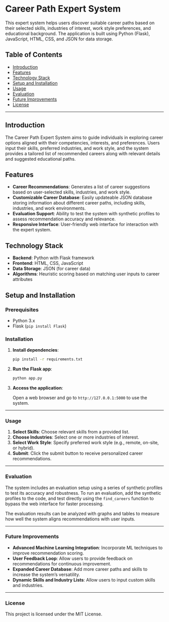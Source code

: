 # Career Path Expert System

This expert system helps users discover suitable career paths based on their selected skills, industries of interest,
work style preferences, and educational background. The application is built using Python (Flask), JavaScript, HTML,
CSS, and JSON for data storage.

## Table of Contents

- [Introduction](#introduction)
- [Features](#features)
- [Technology Stack](#technology-stack)
- [Setup and Installation](#setup-and-installation)
- [Usage](#usage)
- [Evaluation](#evaluation)
- [Future Improvements](#future-improvements)
- [License](#license)

---

## Introduction

The Career Path Expert System aims to guide individuals in exploring career options aligned with their competencies,
interests, and preferences. Users input their skills, preferred industries, and work style, and the system provides a
tailored list of recommended careers along with relevant details and suggested educational paths.

## Features

- **Career Recommendations**: Generates a list of career suggestions based on user-selected skills, industries, and work
  style.
- **Customizable Career Database**: Easily updateable JSON database storing information about different career paths,
  including skills, industries, and work environments.
- **Evaluation Support**: Ability to test the system with synthetic profiles to assess recommendation accuracy and
  relevance.
- **Responsive Interface**: User-friendly web interface for interaction with the expert system.

## Technology Stack

- **Backend**: Python with Flask framework
- **Frontend**: HTML, CSS, JavaScript
- **Data Storage**: JSON (for career data)
- **Algorithms**: Heuristic scoring based on matching user inputs to career attributes

## Setup and Installation

### Prerequisites

- Python 3.x
- Flask (`pip install Flask`)

### Installation

1. **Install dependencies**:

    ```bash
    pip install -r requirements.txt
    ```

2. **Run the Flask app**:

    ```bash
    python app.py
    ```

3. **Access the application**:

   Open a web browser and go to `http://127.0.0.1:5000` to use the system.

---

### Usage

1. **Select Skills**: Choose relevant skills from a provided list.
2. **Choose Industries**: Select one or more industries of interest.
3. **Select Work Style**: Specify preferred work style (e.g., remote, on-site, or hybrid).
4. **Submit**: Click the submit button to receive personalized career recommendations.

---

### Evaluation

The system includes an evaluation setup using a series of synthetic profiles to test its accuracy and robustness. To run
an evaluation, add the synthetic profiles to the code, and test directly using the `find_careers` function to bypass the
web interface for faster processing.

The evaluation results can be analyzed with graphs and tables to measure how well the system aligns recommendations with
user inputs.

---

### Future Improvements

- **Advanced Machine Learning Integration**: Incorporate ML techniques to improve recommendation scoring.
- **User Feedback Loop**: Allow users to provide feedback on recommendations for continuous improvement.
- **Expanded Career Database**: Add more career paths and skills to increase the system’s versatility.
- **Dynamic Skills and Industry Lists**: Allow users to input custom skills and industries.

---

### License

This project is licensed under the MIT License. 